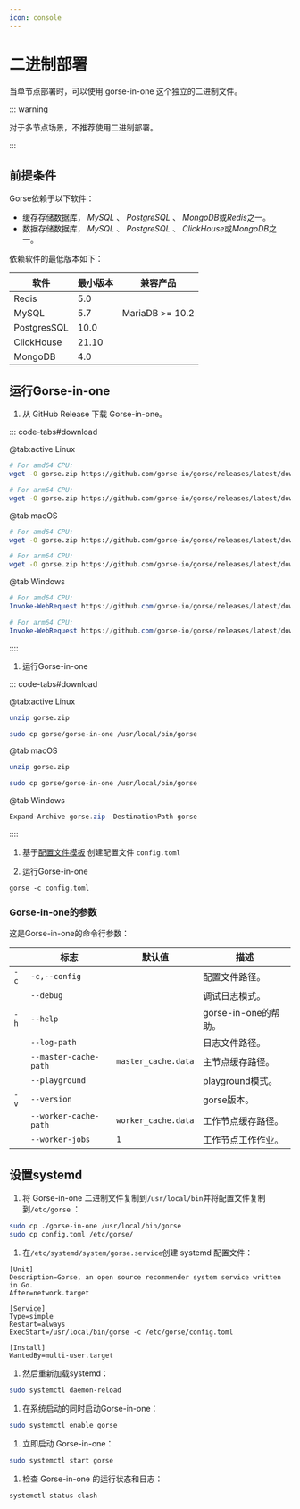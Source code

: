 ```yaml
---
icon: console
---
```


# 二进制部署

当单节点部署时，可以使用 gorse-in-one 这个独立的二进制文件。

::: warning

对于多节点场景，不推荐使用二进制部署。 

:::

## 前提条件

Gorse依赖于以下软件：

- 缓存存储数据库， *MySQL* 、 *PostgreSQL* 、 *MongoDB*或*Redis*之一。
- 数据存储数据库， *MySQL* 、 *PostgreSQL* 、 *ClickHouse*或*MongoDB*之一。

依赖软件的最低版本如下：

软件 | 最小版本 | 兼容产品
--- | --- | ---
Redis | 5.0 |
MySQL | 5.7 | MariaDB &gt;= 10.2
PostgresSQL | 10.0 |
ClickHouse | 21.10 |
MongoDB | 4.0 |

## 运行Gorse-in-one

1. 从 GitHub Release 下载 Gorse-in-one。

::: code-tabs#download

@tab:active Linux

```bash
# For amd64 CPU:
wget -O gorse.zip https://github.com/gorse-io/gorse/releases/latest/download/gorse_linux_amd64.zip

# For arm64 CPU:
wget -O gorse.zip https://github.com/gorse-io/gorse/releases/latest/download/gorse_linux_arm64.zip
```

@tab macOS

```bash
# For amd64 CPU:
wget -O gorse.zip https://github.com/gorse-io/gorse/releases/latest/download/gorse_darwin_amd64.zip

# For arm64 CPU:
wget -O gorse.zip https://github.com/gorse-io/gorse/releases/latest/download/gorse_darwin_arm64.zip
```

@tab Windows

```powershell
# For amd64 CPU:
Invoke-WebRequest https://github.com/gorse-io/gorse/releases/latest/download/gorse_darwin_amd64.zip -OutFile gorse.zip

# For arm64 CPU:
Invoke-WebRequest https://github.com/gorse-io/gorse/releases/latest/download/gorse_darwin_arm64.zip -OutFile gorse.zip
```

::::

1. 运行Gorse-in-one

::: code-tabs#download

@tab:active Linux

```bash
unzip gorse.zip

sudo cp gorse/gorse-in-one /usr/local/bin/gorse
```

@tab macOS

```bash
unzip gorse.zip

sudo cp gorse/gorse-in-one /usr/local/bin/gorse
```

@tab Windows

```powershell
Expand-Archive gorse.zip -DestinationPath gorse
```

::::

1. 基于[配置文件模板](https://github.com/gorse-io/gorse/blob/release-0.4/config/config.toml) 创建配置文件 `config.toml`

2. 运行Gorse-in-one

```
gorse -c config.toml
```

### Gorse-in-one的参数

这是Gorse-in-one的命令行参数：

| | 标志 | 默认值 | 描述
| --- | --- | --- | ---
| `-c` | `-c,--config` |  | 配置文件路径。
| | `--debug` |  | 调试日志模式。
| `-h` | `--help` |  | gorse-in-one的帮助。
| | `--log-path` |  | 日志文件路径。
| | `--master-cache-path` | `master_cache.data` | 主节点缓存路径。
| | `--playground` |  | playground模式。
| `-v` | `--version` |  | gorse版本。
| | `--worker-cache-path` | `worker_cache.data` | 工作节点缓存路径。
| | `--worker-jobs` | `1` | 工作节点工作作业。

## 设置systemd

1. 将 Gorse-in-one 二进制文件复制到`/usr/local/bin`并将配置文件复制到`/etc/gorse` ：

```bash
sudo cp ./gorse-in-one /usr/local/bin/gorse
sudo cp config.toml /etc/gorse/
```

1. 在`/etc/systemd/system/gorse.service`创建 systemd 配置文件：

```systemd
[Unit]
Description=Gorse, an open source recommender system service written in Go.
After=network.target

[Service]
Type=simple
Restart=always
ExecStart=/usr/local/bin/gorse -c /etc/gorse/config.toml

[Install]
WantedBy=multi-user.target
```

1. 然后重新加载systemd：

```bash
sudo systemctl daemon-reload
```

1. 在系统启动的同时启动Gorse-in-one：

```bash
sudo systemctl enable gorse
```

1. 立即启动 Gorse-in-one：

```bash
sudo systemctl start gorse
```

1. 检查 Gorse-in-one 的运行状态和日志：

```bash
systemctl status clash
```
